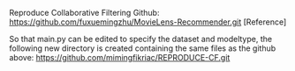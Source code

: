 Reproduce Collaborative Filtering Github:
https://github.com/fuxuemingzhu/MovieLens-Recommender.git [Reference]

So that main.py can be edited to specify the dataset and modeltype, the following new directory is created containing the same files as the github above:
https://github.com/mimingfikriac/REPRODUCE-CF.git
